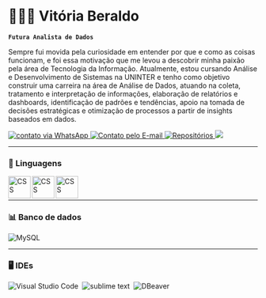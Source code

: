 # 👩🏻‍💻 Vitória Beraldo

**`Futura Analista de Dados`**

Sempre fui movida pela curiosidade em entender por que e como as coisas funcionam, e foi essa motivação que me levou a descobrir minha paixão pela área de Tecnologia da Informação. 
Atualmente, estou cursando Análise e Desenvolvimento de Sistemas na UNINTER e tenho como objetivo construir uma carreira na área de Análise de Dados, atuando na coleta, tratamento e interpretação de informações, elaboração de relatórios e dashboards, identificação de padrões e tendências, apoio na tomada de decisões estratégicas e otimização de processos a partir de insights baseados em dados.

<p align="left">
    <a href="https://wa.me/5535999422441?text=Ol%C3%A1!%20Encontrei%20seu%20perfil%20no%20GitHub.">
        <img 
            alt="contato via WhatsApp" 
            title="Entre em contato!" 
            src="https://custom-icon-badges.demolab.com/badge/-35--9942--2441-25D366?style=for-the-badge&logo=phone&logoColor=white"
        />
    </a>
    <a href="mailto:vitoriaberaldo56@gmail.com">
        <img 
            alt="Contato pelo E-mail" 
            title="Entre em contato!" 
            src="https://custom-icon-badges.demolab.com/badge/-vitoriaberaldo56@gmail.com-5b8acf?style=for-the-badge&logo=mention&logoColor=white"
        />
    </a> 
    <a href="https://github.com/vitoriaberaldo56?tab=repositories">
        <img 
            alt="Repositórios" 
            title="Repositórios" 
            src="https://custom-icon-badges.demolab.com/badge/-My%20Repos-red?style=for-the-badge&logoColor=white&logo=repo"
        />
    </a>
    <a href="#">
        <img 
            src="https://custom-icon-badges.demolab.com/badge/Pouso Alegre-BRASIL-FFDF00?style=for-the-badge&logo=location&logoColor=white"
        />
    </a>
</p>

---

### 🤖 Linguagens


<img
    align="left" 
    alt="CSS" 
    title="CSS"
    width="45px"
    src="https://cdn.jsdelivr.net/gh/devicons/devicon@latest/icons/mysql/mysql-original.svg" 
/>


<img 
    align="left" 
    alt="CSS" 
    title="CSS"
    width="45px"
src="https://cdn.jsdelivr.net/gh/devicons/devicon@latest/icons/python/python-original.svg" 
/>

<img 
    align="left" 
    alt="CSS" 
    title="CSS"
    width="45px"
src="https://cdn.jsdelivr.net/gh/devicons/devicon@latest/icons/powershell/powershell-original.svg" 
/>
          
          

<br/>
<br/>

---

### 📊 Banco de dados

![MySQL](https://img.shields.io/badge/MySQL-00000F?style=for-the-badge&logo=mysql&logoColor=white)&nbsp;

---

### 🖥️ IDEs

![Visual Studio Code](https://img.shields.io/badge/Visual%20Studio%20Code-0078d7.svg?style=for-the-badge&logo=visual-studio-code&logoColor=white)&nbsp;
![sublime text](https://img.shields.io/badge/SUBLIME%20TEXT-d8e309.svg?style=for-the-badge&=sublime-text&logoColor=white)&nbsp;
![DBeaver](https://img.shields.io/badge/DBEAVER-c416f0.svg?style=for-the-badge&=DBeaver&logoColor=white)&nbsp;
